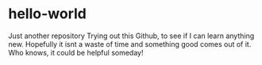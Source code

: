 # hello-world
Just another repository
Trying out this Github, to see if I can learn anything new.
Hopefully it isnt a waste of time and something good comes out of it.
Who knows, it could be helpful someday!
